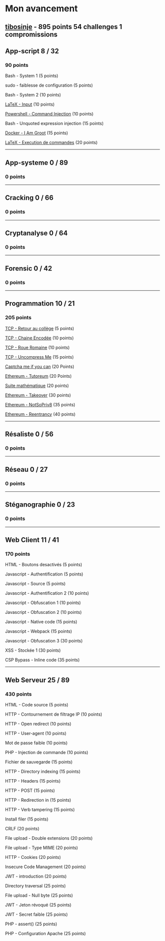 # Mon avancement

## **[tibosinje](https://www.root-me.org/tibosinje?lang=fr)** - 895 points 54 challenges 1 compromissions

## App-script 8 / 32
### 90 points

Bash - System 1 (5 points)

sudo - faiblesse de configuration (5 points)

Bash - System 2 (10 points)

[LaTeX - Input](./AppScript/Latex/Input.md) (10 points)

[Powershell - Command Injection](./AppScript/PowerShell/CommandInjection.md) (10 points)

Bash - Unquoted expression injection (15 points)

[Docker - I Am Groot](./AppScript/Docker/IAmGroot.md) (15 points)

[LaTeX - Execution de commandes](./AppScript/Latex/ExecutionDeCommande.md) (20 points)

---

## App-systeme 0 / 89
### 0 points

---

## Cracking 0 / 66
### 0 points

---

## Cryptanalyse 0 / 64
### 0 points

---

## Forensic 0 / 42
### 0 points

---

## Programmation 10 / 21
### 205 points

[TCP - Retour au collège](./Programmation/TCP/RetourAuCollege/) (5 points)

[TCP - Chaine Encodée](./Programmation/TCP/ChaineEncodee/) (10 points)

[TCP - Roue Romaine](./Programmation/TCP/RoueRomaine/) (10 points)

[TCP - Uncompress Me](./Programmation/TCP/UncompressMe/) (15 points)

[Captcha me if you can](./Programmation/Captcha/) (20 Points)

[Ethereum - Tutoreum](./Programmation/Ethereum/Tutoreum.md) (20 Points)

[Suite mathématique](./Programmation/SuiteMathematique/) (20 points)

[Ethereum - Takeover](./Programmation/Ethereum/Takeover.md) (30 points)

[Ethereum - NotSoPriv8](./Programmation/Ethereum/NotSoPrivate.md) (35 points)

[Ethereum - Reentrancy](./Programmation/Ethereum/Reentrancy/) (40 points)

---

## Résaliste 0 / 56
### 0 points

---

## Réseau 0 / 27
### 0 points

---

## Stéganographie 0 / 23
### 0 points

---

## Web Client 11 / 41
### 170 points

HTML - Boutons desactivés (5 points)

Javascript - Authentification (5 points)

Javascript - Source (5 points)

Javascript - Authentification 2 (10 points)

Javascript - Obfuscation 1 (10 points)

Javascript - Obfuscation 2 (10 points)

Javascript - Native code (15 points)

Javascript - Webpack (15 points)

Javascript - Obfuscation 3 (30 points)

XSS - Stockée 1 (30 points)

CSP Bypass - Inline code (35 points)

---

## Web Serveur 25 / 89
### 430 points

HTML - Code source (5 points)

HTTP - Contournement de filtrage IP	(10 points)

HTTP - Open redirect (10 points)

HTTP - User-agent (10 points)

Mot de passe faible	(10 points)

PHP - Injection de commande (10 points)

Fichier de sauvegarde (15 points)

HTTP - Directory indexing (15 points)

HTTP - Headers (15 points)

HTTP - POST (15 points)

HTTP - Redirection in (15 points)

HTTP - Verb tampering (15 points)

Install filer (15 points)

CRLF (20 points)

File upload - Double extensions (20 points)

File upload - Type MIME (20 points)

HTTP - Cookies (20 points)

Insecure Code Management (20 points)

JWT - introduction (20 points)

Directory traversal (25 points)

File upload - Null byte (25 points)

JWT - Jeton révoqué (25 points)

JWT - Secret faible (25 points)

PHP - assert() (25 points)

PHP - Configuration Apache (25 points)